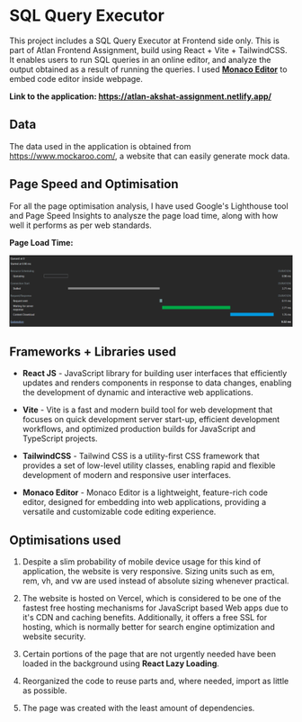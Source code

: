 # SQL Query Executor

This project includes a SQL Query Executor at Frontend side only. This is part of Atlan Frontend Assignment, build using React + Vite + TailwindCSS.  It enables users to run SQL queries in an online editor, and analyze the output obtained as a result of running the queries. I used [**Monaco Editor**](https://github.com/suren-atoyan/monaco-react) to embed code editor inside webpage.

<strong> Link to the application: https://atlan-akshat-assignment.netlify.app/</strong>

## Data

The data used in the application is obtained from <https://www.mockaroo.com/>, a website that can easily generate mock data.

## Page Speed and Optimisation

For all the page optimisation analysis, I have used Google's Lighthouse tool and Page Speed Insights to analysze the page load time, along with how well it performs as per web standards.

**Page Load Time:**

![Page Load Time](./src/assets/image.png)

## Frameworks + Libraries used

- **React JS** - JavaScript library for building user interfaces that efficiently updates and renders components in response to data changes, enabling the development of dynamic and interactive web applications.

- **Vite** - Vite is a fast and modern build tool for web development that focuses on quick development server start-up, efficient development workflows, and optimized production builds for JavaScript and TypeScript projects.

- **TailwindCSS** - Tailwind CSS is a utility-first CSS framework that provides a set of low-level utility classes, enabling rapid and flexible development of modern and responsive user interfaces.

- **Monaco Editor** - Monaco Editor is a lightweight, feature-rich code editor, designed for embedding into web applications, providing a versatile and customizable code editing experience.

## Optimisations used

1. Despite a slim probability of mobile device usage for this kind of application, the website is very responsive. Sizing units such as em, rem, vh, and vw are used instead of absolute sizing whenever practical.

2. The website is hosted on Vercel, which is considered to be one of the fastest free hosting mechanisms for JavaScript based Web apps due to it's CDN and caching benefits. Additionally, it offers a free SSL for hosting, which is normally better for search engine optimization and website security.

3. Certain portions of the page that are not urgently needed have been loaded in the background using **React Lazy Loading**.

4. Reorganized the code to reuse parts and, where needed, import as little as possible.

5. The page was created with the least amount of dependencies.
